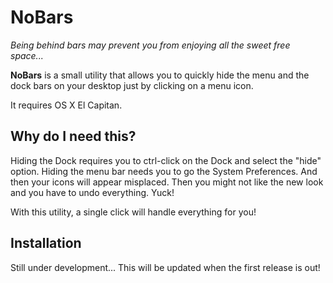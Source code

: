 # NoBars

*Being behind bars may prevent you from enjoying all the sweet free space...*

**NoBars** is a small utility that allows you to quickly hide the menu and the dock bars on your desktop just by clicking on a menu icon. 

It requires OS X El Capitan.

## Why do I need this?

Hiding the Dock requires you to ctrl-click on the Dock and select the "hide" option. Hiding the menu bar needs you to go the System Preferences. And then your icons will appear misplaced. Then you might not like the new look and you have to undo everything. Yuck!

With this utility, a single click will handle everything for you!

## Installation

Still under development... This will be updated when the first release is out!
